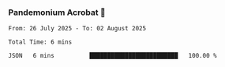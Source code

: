 ### Pandemonium Acrobat 🤸

<!--START_SECTION:waka-->

```all_time
From: 26 July 2025 - To: 02 August 2025

Total Time: 6 mins

JSON   6 mins          █████████████████████████   100.00 %
```

<!--END_SECTION:waka-->
